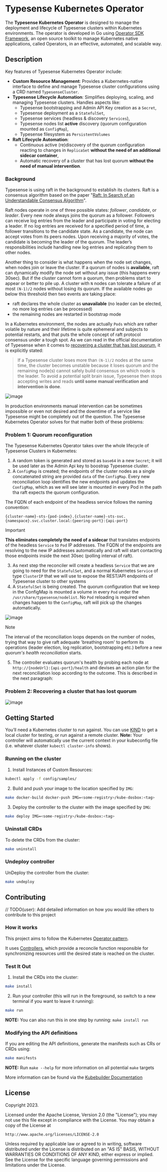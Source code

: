 # Typesense Kubernetes Operator

The **Typesense Kubernetes Operator** is designed to manage the deployment and lifecycle of Typesense clusters within Kubernetes environments. 
The operator is developed in Go using [Operator SDK Framework](https://sdk.operatorframework.io/), an open source toolkit to manage Kubernetes native applications, called Operators, in an effective, automated, and scalable way. 

## Description

Key features of Typesense Kubernetes Operator include:

- **Custom Resource Management**: Provides a Kubernetes-native interface to define and manage Typesense cluster configurations using a CRD named `TypesenseCluster`.
- **Typesense Lifecycle Automation**: Simplifies deploying, scaling, and managing Typesense clusters. Handles aspects like:
    - Typesense bootstrapping and Admin API Key creation as a `Secret`,
    - Typesense deployment as a `StatefulSet`,
    - Typesense services (headless & discovery `Services`),
    - Typesense nodes list **active** discovery (quorum configuration mounted as `ConfigMap`),
    - Typesense filesystem as `PersistentVolumes`
- **Raft Lifecycle Automation**:
    - Continuous active (re)discovery of the quorum configuration reacting to changes in `ReplicaSet` **without the need of an additional sidecar container**,
    - Automatic recovery of a cluster that has lost quorum **without the need of manual intervention**.

### Background

Typesense is using raft in the background to establish its clusters. Raft is a consensus algorithm based on the 
paper "[Raft: In Search of an Understandable Consensus Algorithm](https://raft.github.io/raft.pdf)".

Raft nodes operate in one of three possible states: _follower_, _candidate_, or _leader_. Every new node always joins the 
quorum as a follower. Followers can receive log entries from the leader and participate in voting for electing a leader. If no 
log entries are received for a specified period of time, a follower transitions to the candidate state. As a candidate, the node 
can accept votes from its peers nodes. Upon receiving a majority of votes, the candidate is becoming the leader of the quorum. 
The leader’s responsibilities include handling new log entries and replicating them to other nodes. 

Another thing to consider is what happens when the node set changes, when nodes join or leave the cluster. 
If a quorum of nodes is **available**, raft can dynamically modify the node set without any issue (this happens every 30sec). 
But if the cluster cannot form a quorum, then problems start to appear or better to pile up. A cluster with `N` nodes can tolerate 
a failure of at most `(N-1)/2` nodes without losing its quorum. If the available nodes go below this threshold then two events
are taking place:

- raft declares the whole cluster as **unavailable** (no leader can be elected, no more log entries can be processed)
- the remaining nodes are restarted in bootstrap mode

In a Kubernetes environment, the nodes are actually `Pods` which are rather volatile by nature and their lifetime is quite ephemeral and subjects 
to potential restarts, and that puts the whole concept of raft protocol consensus under a tough spot. As we can read in the official 
documentation of Typesense when it comes to [recovering a cluster that has lost quorum](https://typesense.org/docs/guide/high-availability.html#recovering-a-cluster-that-has-lost-quorum),
it is explicitly stated:

> If a Typesense cluster loses more than `(N-1)/2` nodes at the same time, the cluster becomes unstable because it loses quorum 
and the remaining node(s) cannot safely build consensus on which node is the leader. To avoid a potential split brain issue, 
Typesense then stops accepting writes and reads **until some manual verification and intervention is done**.

![image](https://github.com/user-attachments/assets/67cee6bf-00b8-422b-8c05-a1a260ce6753)


In production environments manual intervention can be sometimes impossible or even not desired and the downtime of a service like
Typesense might be completely out of the question. The Typesense Kubernetes Operator solves for that matter both of these problems:

### Problem 1: Quorum reconfiguration

The Typesense Kubernetes Operator takes over the whole lifecycle of Typesense Clusters in Kubernetes:

1. A random token is generated and stored as `base64` in a new `Secret`; it will be used later as the Admin Api key to boostrap Typesense cluster.
2. A `ConfigMap` is created; the endpoints of the cluster nodes as a single concatenated string are provided `data` of the `ConfigMap`. Every
new reconciliation loop identifies the new endpoints and updates the `ConfigMap`, which as we will see later is mounted in every Pod in the path
tha raft expects the quorum configuration. 

The FQDN of each endpoint of the headless service follows the naming convention: 

`{cluster-name}-sts-{pod-index}.{cluster-name}-sts-svc.{namespace}.svc.cluster.local:{peering-port}:{api-port}`

> [!IMPORTANT]
> **This eliminates completely the need of a sidecar** that translates endpoints of the headless `Service` to `Pod` IP addresses. 
> The FQDN of the endpoints are resolving to the new IP addresses automatically and raft will start contacting those endpoints 
> inside the next 30sec (polling interval of raft).

3. As next step the reconciler will create a headless `Service` that we are going to need for the `StatefulSet`, 
and a normal Kubernetes `Service` of type `ClusterIP` that we will use to expose the REST/API endpoints of Typesense cluster to other systems
4. A `StatefulSet` is being created. The quorum configuration that we keep in the ConfigMap is mounted a volume in every `Pod` 
under the `/usr/share/typesense/nodelist`. No `Pod` reloading is required when changes happen to the `ConfigMap`, raft will
pick up the changes automatically.


![image](https://github.com/user-attachments/assets/9028a0f8-5ae5-4f9e-a83c-8a7e8f0e2f25)


> [!NOTE]
> The interval of the reconciliation loops depends on the number of nodes, trying that way to give raft adequate 'breathing room'
> to perform its operations (leader election, log replication, bootstrapping etc.) before a new _quorum's health reconciliation_ starts.

5. The controller evaluates quorum's health by probing each node at `http://{nodeUrl}:{api-port}/health` and devises
an action plan for the next reconciliation loop according to the outcome. This is described in the next paragraph:

### Problem 2: Recovering a cluster that has lost quorum


![image](https://github.com/user-attachments/assets/0212cba0-c677-41df-a4f9-a41ca4eb6a8a)



## Getting Started
You’ll need a Kubernetes cluster to run against. You can use [KIND](https://sigs.k8s.io/kind) to get a local cluster for testing, or run against a remote cluster.
**Note:** Your controller will automatically use the current context in your kubeconfig file (i.e. whatever cluster `kubectl cluster-info` shows).

### Running on the cluster
1. Install Instances of Custom Resources:

```sh
kubectl apply -f config/samples/
```

2. Build and push your image to the location specified by `IMG`:

```sh
make docker-build docker-push IMG=<some-registry>/kube-dosbox:<tag>
```

3. Deploy the controller to the cluster with the image specified by `IMG`:

```sh
make deploy IMG=<some-registry>/kube-dosbox:<tag>
```

### Uninstall CRDs
To delete the CRDs from the cluster:

```sh
make uninstall
```

### Undeploy controller
UnDeploy the controller from the cluster:

```sh
make undeploy
```

## Contributing
// TODO(user): Add detailed information on how you would like others to contribute to this project

### How it works
This project aims to follow the Kubernetes [Operator pattern](https://kubernetes.io/docs/concepts/extend-kubernetes/operator/).

It uses [Controllers](https://kubernetes.io/docs/concepts/architecture/controller/),
which provide a reconcile function responsible for synchronizing resources until the desired state is reached on the cluster.

### Test It Out
1. Install the CRDs into the cluster:

```sh
make install
```

2. Run your controller (this will run in the foreground, so switch to a new terminal if you want to leave it running):

```sh
make run
```

**NOTE:** You can also run this in one step by running: `make install run`

### Modifying the API definitions
If you are editing the API definitions, generate the manifests such as CRs or CRDs using:

```sh
make manifests
```

**NOTE:** Run `make --help` for more information on all potential `make` targets

More information can be found via the [Kubebuilder Documentation](https://book.kubebuilder.io/introduction.html)

## License

Copyright 2023.

Licensed under the Apache License, Version 2.0 (the "License");
you may not use this file except in compliance with the License.
You may obtain a copy of the License at

    http://www.apache.org/licenses/LICENSE-2.0

Unless required by applicable law or agreed to in writing, software
distributed under the License is distributed on an "AS IS" BASIS,
WITHOUT WARRANTIES OR CONDITIONS OF ANY KIND, either express or implied.
See the License for the specific language governing permissions and
limitations under the License.
